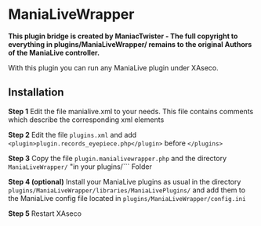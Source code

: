 # ManiaLiveWrapper

**This plugin bridge is created by ManiacTwister - The full copyright to everything in plugins/ManiaLiveWrapper/ remains to the original Authors of the ManiaLive controller.**

With this plugin you can run any ManiaLive plugin under XAseco.

## Installation

**Step 1**
Edit the file manialive.xml to your needs. This file contains comments which describe the corresponding xml elements

**Step 2**
Edit the file ```plugins.xml``` and add ```<plugin>plugin.records_eyepiece.php</plugin>``` before ```</plugins>```

**Step 3**
Copy the file ```plugin.manialivewrapper.php``` and the directory ```ManiaLiveWrapper/``` "in your plugins/``` Folder

**Step 4 (optional)**
Install your ManiaLive plugins as usual in the directory ```plugins/ManiaLiveWrapper/libraries/ManiaLivePlugins/``` and add them to the ManiaLive config file located in ```plugins/ManiaLiveWrapper/config.ini```

**Step 5**
Restart XAseco
